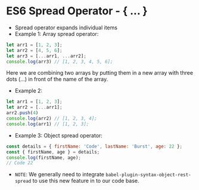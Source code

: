 # ES6 Spread Operator - { ... }

* Spread operator expands individual items
* Example 1: Array spread operator:

```javascript
let arr1 = [1, 2, 3];
let arr2 = [4, 5, 6];
let arr3 = [...arr1, ...arr2];
console.log(arr3) // [1, 2, 3, 4, 5, 6];
```

Here we are combining two arrays by putting them in a new array with three dots \(…\) in front of the name of the array.

* Example 2:

```javascript
let arr1 = [1, 2, 3];
let arr2 = [...arr1];
arr2.push(4)
console.log(arr2) // [1, 2, 3, 4];
console.log(arr1) // [1, 2, 3];
```

* Example 3: Object spread operator:

```javascript
const details = { firstName: 'Code', lastName: 'Burst', age: 22 };
const { firstName, age } = details;
console.log(firstName, age);
// Code 22
```

* `NOTE`: We generally need to integrate `babel-plugin-syntax-object-rest-spread` to use this new feature in to our code base.

